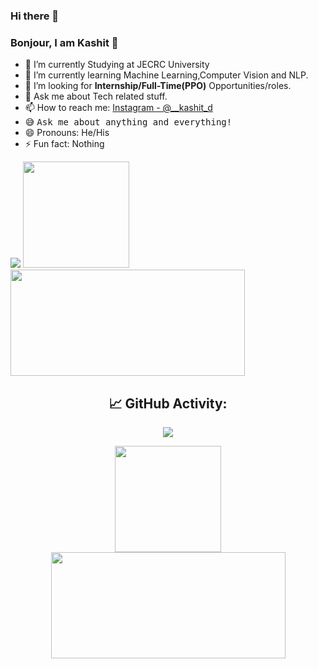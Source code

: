 ### Hi there 👋
### Bonjour, I am Kashit 👋

- 🔭 I’m currently Studying at JECRC University
- 🌱 I’m currently learning Machine Learning,Computer Vision and NLP.
-  💼 I’m looking for **Internship/Full-Time(PPO)** Opportunities/roles.
- 💬 Ask me about Tech related stuff.
- 📫 How to reach me: [Instagram - @__kashit_d](https://www.instagram.com/__kashit_d/)
-  😅 <samp>Ask me about anything and everything!</samp>
- 😄 Pronouns: He/His
- ⚡ Fun fact: Nothing 

<img src="https://github-readme-stats.vercel.app/api?username=HeyKashit&&show_icons=true&title_color=ffffff&icon_color=bb2acf&text_color=daf7dc&bg_color=151515"/>
<img height="170px" src="https://github-readme-streak-stats.herokuapp.com/?user=HeyKashit&theme=react" />
<img height="170px" width='375px' src="https://github-readme-stats.vercel.app/api/top-langs/?username=HeyKashit&layout=compact&theme=react" />

<div align="center">
 <h2>📈 GitHub Activity:</h2>
  <img src="https://github-readme-stats.vercel.app/api?username=HeyKashit&&show_icons=true&title_color=ffffff&icon_color=bb2acf&text_color=daf7dc&bg_color=151515"/>
  <p align="center">
  <img height="170px" src="https://github-readme-streak-stats.herokuapp.com/?user=HeyKashit&theme=react" />
  <img height="170px" width='375px' src="https://github-readme-stats.vercel.app/api/top-langs/?username=HeyKashit&layout=compact&theme=react" />
</p>
</div>
